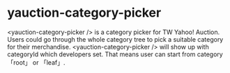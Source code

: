 # yauction-category-picker
&lt;yauction-category-picker /> is a category picker for TW Yahoo! Auction. Users could go through the whole category tree to pick a suitable category for their merchandise. &lt;yauction-category-picker /> will show up with categoryId which developers set. That means user can start from category 「root」 or 「leaf」.
